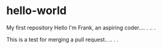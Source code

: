# hello-world
My first repository 
Hello I'm Frank, an aspiring coder.... . .. .

This is a test for merging a pull request.. .. . .

